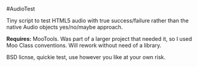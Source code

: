 #AudioTest

Tiny script to test HTML5 audio with true success/failure rather than the native 
Audio objects yes/no/maybe approach. 

**Requires:** MooTools. Was part of a larger project that needed it, so I used 
Moo Class conventions. Will rework without need of a library. 

BSD licnse, quickie test, use however you like at your own risk.